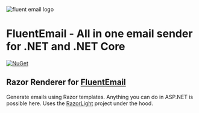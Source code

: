 ﻿![fluent email logo](https://raw.githubusercontent.com/RoLYroLLsEnterprises/RREnt.FluentEmail/main/assets/fluentemail_logo_64x64.png "FluentEmail")

# FluentEmail - All in one email sender for .NET and .NET Core

[![NuGet](https://img.shields.io/nuget/v/RREnt.FluentEmail.SendGrid.svg?label=RREnt.FluentEmail.SendGrid)](https://www.nuget.org/packages/RREnt.FluentEmail.SendGrid/)

## Razor Renderer for [FluentEmail](https://github.com/RoLYroLLsEnterprises/RREnt.FluentEmail)

Generate emails using Razor templates. Anything you can do in ASP.NET is possible here. Uses the [RazorLight](https://github.com/toddams/RazorLight) project under the hood.
